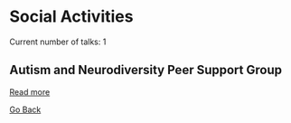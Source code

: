 # Social Activities

Current number of talks: 1

## Autism and Neurodiversity Peer Support Group
[Read more](AutismNDPeerSupport.md)

[Go Back](../README.md)